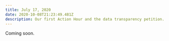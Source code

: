 ```yaml
---
title: July 17, 2020
date: 2020-10-08T21:23:49.481Z
description: Our first Action Hour and the data transparency petition.
---
```

Coming soon.